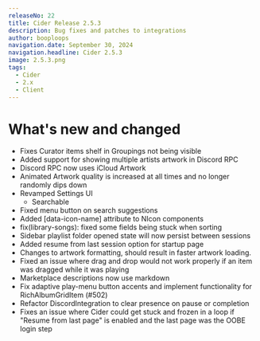 ```yaml
---
releaseNo: 22
title: Cider Release 2.5.3
description: Bug fixes and patches to integrations
author: booploops
navigation.date: September 30, 2024
navigation.headline: Cider 2.5.3
image: 2.5.3.png
tags:
  - Cider
  - 2.x
  - Client
---
```


# What's new and changed
- Fixes Curator items shelf in Groupings not being visible
- Added support for showing multiple artists artwork in Discord RPC
- Discord RPC now uses iCloud Artwork
- Animated Artwork quality is increased at all times and no longer randomly dips down
- Revamped Settings UI
  - Searchable
- Fixed menu button on search suggestions
- Added [data-icon-name] attribute to NIcon components
- fix(library-songs): fixed some fields being stuck when sorting
- Sidebar playlist folder opened state will now persist between sessions
- Added resume from last session option for startup page
- Changes to artwork formatting, should result in faster artwork loading.
- Fixed an issue where drag and drop would not work properly if an item was dragged while it was playing
- Marketplace descriptions now use markdown
- Fix adaptive play-menu button accents and implement functionality for RichAlbumGridItem (#502)
- Refactor DiscordIntegration to clear presence on pause or completion
- Fixes an issue where Cider could get stuck and frozen in a loop if "Resume from last page" is enabled and the last page was the OOBE login step
